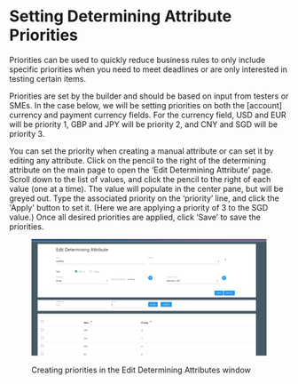 # Setting Determining Attribute Priorities

Priorities can be used to quickly reduce business rules to only include specific priorities when you need to meet deadlines or are only interested in testing certain items.&#x20;

Priorities are set by the builder and should be based on input from testers or SMEs.  In the case below, we will be setting priorities on both the \[account] currency and payment currency fields.  For the currency field, USD and EUR will be priority 1, GBP and JPY will be priority 2, and CNY and SGD will be priority 3.

You can set the priority when creating a manual attribute or can set it by editing any attribute.  Click on the pencil to the right of the determining attribute on the main page to open the ‘Edit Determining Attribute’ page.  Scroll down to the list of values, and click the pencil to the right of each value (one at a time).  The value will populate in the center pane, but will be greyed out.  Type the associated priority on the ‘priority’ line, and click the 'Apply' button to set it.  (Here we are applying a priority of 3 to the SGD value.) Once all desired priorities are applied, click ‘Save’ to save the priorities.

<figure><img src="../../../../../.gitbook/assets/image (10).png" alt=""><figcaption><p>Creating priorities in the Edit Determining Attributes window</p></figcaption></figure>
